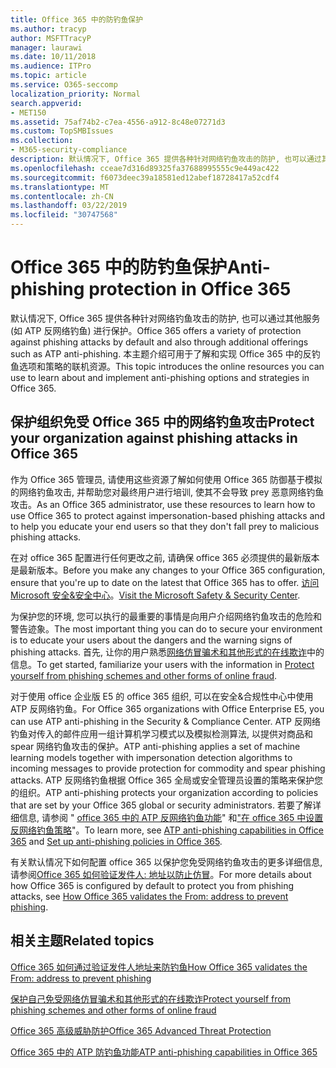 ```yaml
---
title: Office 365 中的防钓鱼保护
ms.author: tracyp
author: MSFTTracyP
manager: laurawi
ms.date: 10/11/2018
ms.audience: ITPro
ms.topic: article
ms.service: O365-seccomp
localization_priority: Normal
search.appverid:
- MET150
ms.assetid: 75af74b2-c7ea-4556-a912-8c48e07271d3
ms.custom: TopSMBIssues
ms.collection:
- M365-security-compliance
description: 默认情况下, Office 365 提供各种针对网络钓鱼攻击的防护, 也可以通过其他服务 (如 ATP 反网络钓鱼) 进行保护。 本主题介绍可用于了解和实现 Office 365 中的反钓鱼选项和策略的联机资源。
ms.openlocfilehash: cceae7d316d89325fa37688995555c9e449ac422
ms.sourcegitcommit: f6073deec39a18581ed12abef18728417a52cdf4
ms.translationtype: MT
ms.contentlocale: zh-CN
ms.lasthandoff: 03/22/2019
ms.locfileid: "30747568"
---
```

# <a name="anti-phishing-protection-in-office-365"></a><span data-ttu-id="dc61c-104">Office 365 中的防钓鱼保护</span><span class="sxs-lookup"><span data-stu-id="dc61c-104">Anti-phishing protection in Office 365</span></span>

<span data-ttu-id="dc61c-105">默认情况下, Office 365 提供各种针对网络钓鱼攻击的防护, 也可以通过其他服务 (如 ATP 反网络钓鱼) 进行保护。</span><span class="sxs-lookup"><span data-stu-id="dc61c-105">Office 365 offers a variety of protection against phishing attacks by default and also through additional offerings such as ATP anti-phishing.</span></span> <span data-ttu-id="dc61c-106">本主题介绍可用于了解和实现 Office 365 中的反钓鱼选项和策略的联机资源。</span><span class="sxs-lookup"><span data-stu-id="dc61c-106">This topic introduces the online resources you can use to learn about and implement anti-phishing options and strategies in Office 365.</span></span>
  
## <a name="protect-your-organization-against-phishing-attacks-in-office-365"></a><span data-ttu-id="dc61c-107">保护组织免受 Office 365 中的网络钓鱼攻击</span><span class="sxs-lookup"><span data-stu-id="dc61c-107">Protect your organization against phishing attacks in Office 365</span></span>

<span data-ttu-id="dc61c-108">作为 Office 365 管理员, 请使用这些资源了解如何使用 Office 365 防御基于模拟的网络钓鱼攻击, 并帮助您对最终用户进行培训, 使其不会导致 prey 恶意网络钓鱼攻击。</span><span class="sxs-lookup"><span data-stu-id="dc61c-108">As an Office 365 administrator, use these resources to learn how to use Office 365 to protect against impersonation-based phishing attacks and to help you educate your end users so that they don't fall prey to malicious phishing attacks.</span></span>
  
<span data-ttu-id="dc61c-109">在对 office 365 配置进行任何更改之前, 请确保 office 365 必须提供的最新版本是最新版本。</span><span class="sxs-lookup"><span data-stu-id="dc61c-109">Before you make any changes to your Office 365 configuration, ensure that you're up to date on the latest that Office 365 has to offer.</span></span> <span data-ttu-id="dc61c-110">[访问 Microsoft 安全&amp;安全中心](https://www.microsoft.com/security/default.aspx)。</span><span class="sxs-lookup"><span data-stu-id="dc61c-110">[Visit the Microsoft Safety &amp; Security Center](https://www.microsoft.com/security/default.aspx).</span></span>
  
<span data-ttu-id="dc61c-111">为保护您的环境, 您可以执行的最重要的事情是向用户介绍网络钓鱼攻击的危险和警告迹象。</span><span class="sxs-lookup"><span data-stu-id="dc61c-111">The most important thing you can do to secure your environment is to educate your users about the dangers and the warning signs of phishing attacks.</span></span> <span data-ttu-id="dc61c-112">首先, 让你的用户熟悉[网络仿冒骗术和其他形式的在线欺诈](https://support.office.com/article/f84750b4-2f2c-46c3-89f6-e65f7f8c3546)中的信息。</span><span class="sxs-lookup"><span data-stu-id="dc61c-112">To get started, familiarize your users with the information in [Protect yourself from phishing schemes and other forms of online fraud](https://support.office.com/article/f84750b4-2f2c-46c3-89f6-e65f7f8c3546).</span></span>
  
<span data-ttu-id="dc61c-113">对于使用 office 企业版 E5 的 office 365 组织, 可以在安全&amp;合规性中心中使用 ATP 反网络钓鱼。</span><span class="sxs-lookup"><span data-stu-id="dc61c-113">For Office 365 organizations with Office Enterprise E5, you can use ATP anti-phishing in the Security &amp; Compliance Center.</span></span> <span data-ttu-id="dc61c-114">ATP 反网络钓鱼对传入的邮件应用一组计算机学习模式以及模拟检测算法, 以提供对商品和 spear 网络钓鱼攻击的保护。</span><span class="sxs-lookup"><span data-stu-id="dc61c-114">ATP anti-phishing applies a set of machine learning models together with impersonation detection algorithms to incoming messages to provide protection for commodity and spear phishing attacks.</span></span> <span data-ttu-id="dc61c-115">ATP 反网络钓鱼根据 Office 365 全局或安全管理员设置的策略来保护您的组织。</span><span class="sxs-lookup"><span data-stu-id="dc61c-115">ATP anti-phishing protects your organization according to policies that are set by your Office 365 global or security administrators.</span></span> <span data-ttu-id="dc61c-116">若要了解详细信息, 请参阅 " [office 365 中的 ATP 反网络钓鱼功能](atp-anti-phishing.md)" 和["在 office 365 中设置反网络钓鱼策略](set-up-anti-phishing-policies.md)"。</span><span class="sxs-lookup"><span data-stu-id="dc61c-116">To learn more, see [ATP anti-phishing capabilities in Office 365](atp-anti-phishing.md) and [Set up anti-phishing policies in Office 365](set-up-anti-phishing-policies.md).</span></span>
  
<span data-ttu-id="dc61c-117">有关默认情况下如何配置 office 365 以保护您免受网络钓鱼攻击的更多详细信息, 请参阅[Office 365 如何验证发件人: 地址以防止仿冒](how-office-365-validates-the-from-address.md)。</span><span class="sxs-lookup"><span data-stu-id="dc61c-117">For more details about how Office 365 is configured by default to protect you from phishing attacks, see [How Office 365 validates the From: address to prevent phishing](how-office-365-validates-the-from-address.md).</span></span>
  
## <a name="related-topics"></a><span data-ttu-id="dc61c-118">相关主题</span><span class="sxs-lookup"><span data-stu-id="dc61c-118">Related topics</span></span>

[<span data-ttu-id="dc61c-119">Office 365 如何通过验证发件人地址来防钓鱼</span><span class="sxs-lookup"><span data-stu-id="dc61c-119">How Office 365 validates the From: address to prevent phishing</span></span>](how-office-365-validates-the-from-address.md)
  
[<span data-ttu-id="dc61c-120">保护自己免受网络仿冒骗术和其他形式的在线欺诈</span><span class="sxs-lookup"><span data-stu-id="dc61c-120">Protect yourself from phishing schemes and other forms of online fraud</span></span>](https://support.office.com/article/f84750b4-2f2c-46c3-89f6-e65f7f8c3546)
  
[<span data-ttu-id="dc61c-121">Office 365 高级威胁防护</span><span class="sxs-lookup"><span data-stu-id="dc61c-121">Office 365 Advanced Threat Protection</span></span>](office-365-atp.md)
  
[<span data-ttu-id="dc61c-122">Office 365 中的 ATP 防钓鱼功能</span><span class="sxs-lookup"><span data-stu-id="dc61c-122">ATP anti-phishing capabilities in Office 365</span></span>](atp-anti-phishing.md)
  

